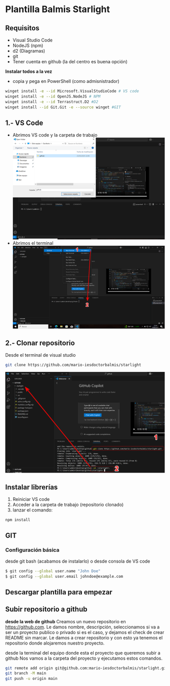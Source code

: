 # Plantilla Balmis Starlight 
## Requisitos

- Visual Studio Code
- NodeJS (npm)
- d2 (Diagramas)
- git
- Tener cuenta en github (la del centro es buena opción)


**Instalar todos a la vez**
  - copia y pega en PowerShell (como admisnistrador)
```sh
winget install -e --id Microsoft.VisualStudioCode # VS code
winget install -e --id OpenJS.NodeJS # NPM
winget install -e --id Terrastruct.D2 #D2
winget install --id Git.Git -e --source winget #GIT
```

## 1.- VS Code

 - Abrimos VS code y la carpeta de trabajo
  ![abrir carpeta en vs code](src/assets/manual/vscode%20abrir%20carpeta.png)
 - Abrimos el terminal
  ![abrir terminal en vs code](src/assets/manual/vscode%20terminal.png)

## 2.- Clonar repositorio

Desde el terminal de visual studio

```sh
git clone https://github.com/mario-iesdoctorbalmis/starlight
```
  ![clonación de repo](src/assets/manual/Github%20clone.png)

## Instalar librerías
1. Reiniciar VS code
2. Acceder a la carpeta de trabajo (repositorio clonado)
3. lanzar el comando:
```sh
npm install
```


## GIT
### Configuración básica

desde git bash (acabamos de instalarlo) o desde consola de VS code

```sh
$ git config --global user.name "John Doe"
$ git config --global user.email johndoe@example.com
```


## Descargar plantilla para empezar


## Subir repositorio a github

**desde la web de github**
Creamos un nuevo repositorio en https://github.com. Le damos nombre, descripción, seleccionamos si va a ser un proyecto publico o privado si es el caso, y dejamos el check de crear README sin marcar. Le damos a crear repositorio y con esto ya tenemos el repositorio donde alojaremos nuestro proyecto.

desde la terminal del equipo donde esta el proyecto que queremos subir a github
Nos vamos a la carpeta del proyecto y ejecutamos estos comandos.

```sh
git remote add origin git@github.com:mario-iesdoctorbalmis/starlight.git
git branch -M main
git push -u origin main
```